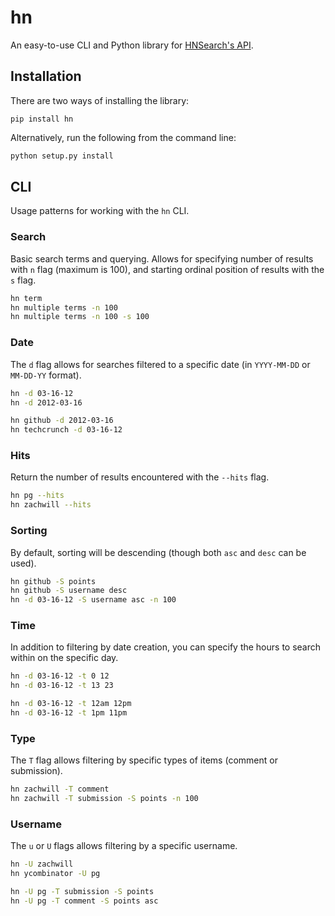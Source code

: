 hn
==

An easy-to-use CLI and Python library for [HNSearch's
API](http://www.hnsearch.com/api).


Installation
------------

There are two ways of installing the library:

```
pip install hn
```

Alternatively, run the following from the command line:

```bash
python setup.py install
```


CLI
-----

Usage patterns for working with the `hn` CLI.

### Search

Basic search terms and querying. Allows for specifying number of results
with `n` flag (maximum is 100), and starting ordinal position of results
with the `s` flag.

```bash
hn term
hn multiple terms -n 100
hn multiple terms -n 100 -s 100
```

### Date

The `d` flag allows for searches filtered to a specific date (in
`YYYY-MM-DD` or `MM-DD-YY` format).

```bash
hn -d 03-16-12
hn -d 2012-03-16

hn github -d 2012-03-16
hn techcrunch -d 03-16-12
```


### Hits

Return the number of results encountered with the `--hits` flag.

```bash
hn pg --hits
hn zachwill --hits
```

### Sorting

By default, sorting will be descending (though both `asc` and `desc` can
be used).

```bash
hn github -S points
hn github -S username desc
hn -d 03-16-12 -S username asc -n 100
```

### Time

In addition to filtering by date creation, you can specify the hours to
search within on the specific day.

```bash
hn -d 03-16-12 -t 0 12
hn -d 03-16-12 -t 13 23

hn -d 03-16-12 -t 12am 12pm
hn -d 03-16-12 -t 1pm 11pm
```

### Type

The `T` flag allows filtering by specific types of items (comment or
submission).

```bash
hn zachwill -T comment
hn zachwill -T submission -S points -n 100
```

### Username

The `u` or `U` flags allows filtering by a specific username.

```bash
hn -U zachwill
hn ycombinator -U pg

hn -U pg -T submission -S points
hn -U pg -T comment -S points asc
```

